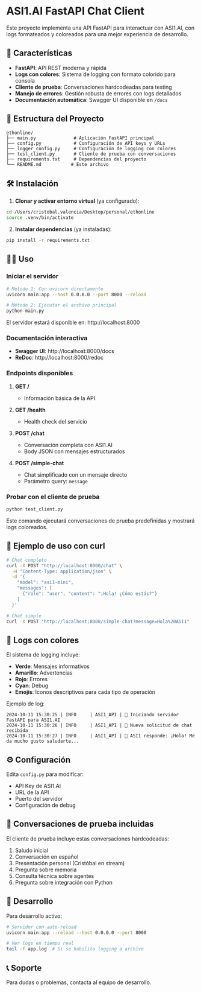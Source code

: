 # ASI1.AI FastAPI Chat Client

Este proyecto implementa una API FastAPI para interactuar con ASI1.AI, con logs formateados y coloreados para una mejor experiencia de desarrollo.

## 🚀 Características

- **FastAPI**: API REST moderna y rápida
- **Logs con colores**: Sistema de logging con formato colorido para consola
- **Cliente de prueba**: Conversaciones hardcodeadas para testing
- **Manejo de errores**: Gestión robusta de errores con logs detallados
- **Documentación automática**: Swagger UI disponible en `/docs`

## 📁 Estructura del Proyecto

```
ethonline/
├── main.py              # Aplicación FastAPI principal
├── config.py            # Configuración de API keys y URLs  
├── logger_config.py     # Configuración de logging con colores
├── test_client.py       # Cliente de prueba con conversaciones
├── requirements.txt     # Dependencias del proyecto
└── README.md           # Este archivo
```

## 🛠️ Instalación

1. **Clonar y activar entorno virtual** (ya configurado):
```bash
cd /Users/cristobal.valencia/Desktop/personal/ethonline
source .venv/bin/activate
```

2. **Instalar dependencias** (ya instaladas):
```bash
pip install -r requirements.txt
```

## 🏃‍♂️ Uso

### Iniciar el servidor

```bash
# Método 1: Con uvicorn directamente
uvicorn main:app --host 0.0.0.0 --port 8000 --reload

# Método 2: Ejecutar el archivo principal
python main.py
```

El servidor estará disponible en: http://localhost:8000

### Documentación interactiva

- **Swagger UI**: http://localhost:8000/docs
- **ReDoc**: http://localhost:8000/redoc

### Endpoints disponibles

1. **GET /**
   - Información básica de la API

2. **GET /health**
   - Health check del servicio

3. **POST /chat**
   - Conversación completa con ASI1.AI
   - Body JSON con mensajes estructurados

4. **POST /simple-chat**
   - Chat simplificado con un mensaje directo
   - Parámetro query: `message`

### Probar con el cliente de prueba

```bash
python test_client.py
```

Este comando ejecutará conversaciones de prueba predefinidas y mostrará logs coloreados.

## 📝 Ejemplo de uso con curl

```bash
# Chat completo
curl -X POST "http://localhost:8000/chat" \
  -H "Content-Type: application/json" \
  -d '{
    "model": "asi1-mini",
    "messages": [
      {"role": "user", "content": "¡Hola! ¿Cómo estás?"}
    ]
  }'

# Chat simple
curl -X POST "http://localhost:8000/simple-chat?message=Hola%20ASI1"
```

## 🎨 Logs con colores

El sistema de logging incluye:
- **Verde**: Mensajes informativos
- **Amarillo**: Advertencias
- **Rojo**: Errores
- **Cyan**: Debug
- **Emojis**: Iconos descriptivos para cada tipo de operación

Ejemplo de log:
```
2024-10-11 15:30:25 | INFO     | ASI1_API | 🚀 Iniciando servidor FastAPI para ASI1.AI
2024-10-11 15:30:26 | INFO     | ASI1_API | 💬 Nueva solicitud de chat recibida
2024-10-11 15:30:27 | INFO     | ASI1_API | 🤖 ASI1 responde: ¡Hola! Me da mucho gusto saludarte...
```

## ⚙️ Configuración

Edita `config.py` para modificar:
- API Key de ASI1.AI
- URL de la API
- Puerto del servidor
- Configuración de debug

## 🧪 Conversaciones de prueba incluidas

El cliente de prueba incluye estas conversaciones hardcodeadas:
1. Saludo inicial
2. Conversación en español
3. Presentación personal (Cristóbal en stream)
4. Pregunta sobre memoria
5. Consulta técnica sobre agentes
6. Pregunta sobre integración con Python

## 🔧 Desarrollo

Para desarrollo activo:
```bash
# Servidor con auto-reload
uvicorn main:app --reload --host 0.0.0.0 --port 8000

# Ver logs en tiempo real
tail -f app.log  # Si se habilita logging a archivo
```

## 📞 Soporte

Para dudas o problemas, contacta al equipo de desarrollo.